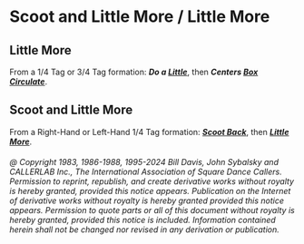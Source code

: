 
# Scoot and Little More / Little More

## Little More

From a 1/4 Tag or 3/4 Tag formation:
***Do a [Little](../c1/scoot_and_little.md)***,
then ***Centers [Box Circulate](../b1/circulate.md)***.

## Scoot and Little More

From a Right-Hand or Left-Hand 1/4 Tag formation:
***[Scoot Back](../ms/scoot_back.md)***, then
***[Little More](little_more.md)***.

###### @ Copyright 1983, 1986-1988, 1995-2024 Bill Davis, John Sybalsky and CALLERLAB Inc., The International Association of Square Dance Callers. Permission to reprint, republish, and create derivative works without royalty is hereby granted, provided this notice appears. Publication on the Internet of derivative works without royalty is hereby granted provided this notice appears. Permission to quote parts or all of this document without royalty is hereby granted, provided this notice is included. Information contained herein shall not be changed nor revised in any derivation or publication.
